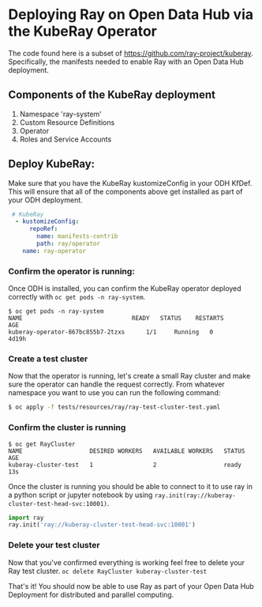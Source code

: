 # Deploying Ray on Open Data Hub via the KubeRay Operator

The code found here is a subset of https://github.com/ray-project/kuberay. Specifically, the manifests needed to enable Ray with an Open Data Hub deployment. 


## Components  of the KubeRay deployment

1. Namespace 'ray-system'
2. Custom Resource Definitions
3. Operator
4. Roles and Service Accounts

## Deploy KubeRay:

Make sure that you have the KubeRay kustomizeConfig in your ODH KfDef. This will ensure that all of the components above get installed as part of your ODH deployment.  

```yaml
 # KubeRay
  - kustomizeConfig:
      repoRef:
        name: manifests-contrib
        path: ray/operator
    name: ray-operator
```

### Confirm the operator is running:

Once ODH is installed, you can confirm the KubeRay operator deployed correctly with `oc get pods -n ray-system`.


```
$ oc get pods -n ray-system
NAME                               READY   STATUS    RESTARTS        AGE
kuberay-operator-867bc855b7-2tzxs      1/1     Running   0               4d19h

```

### Create a test cluster 

Now that the operator is running, let's create a small Ray cluster and make sure the operator can handle the request correctly. From whatever namespace you want to use you can run the following command:

```bash
$ oc apply -f tests/resources/ray/ray-test-cluster-test.yaml
```

### Confirm the cluster is running 
```
$ oc get RayCluster 
NAME                   DESIRED WORKERS   AVAILABLE WORKERS   STATUS   AGE
kuberay-cluster-test   1                 2                   ready    13s

```

Once the cluster is running you should be able to connect to it to use ray in a python script or jupyter notebook by using `ray.init(ray://kuberay-cluster-test-head-svc:10001)`. 
```python 
import ray
ray.init('ray://kuberay-cluster-test-head-svc:10001')
```

### Delete your test cluster

Now that you've confirmed everything is working feel free to delete your Ray test cluster. `oc delete RayCluster kuberay-cluster-test`

That's it! You should now be able to use Ray as part of your Open Data Hub Deployment for distributed and parallel computing.  
